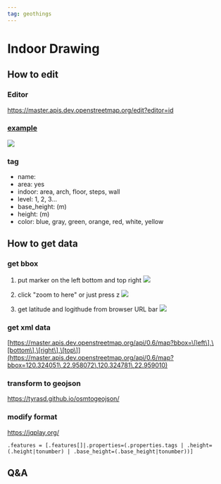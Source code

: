 ```yaml
---
tag: geothings
---
```


# Indoor Drawing

## How to edit
### Editor
https://master.apis.dev.openstreetmap.org/edit?editor=id
### [example](https://master.apis.dev.openstreetmap.org/edit#map=21/22.95894/120.32433)
![](https://i.imgur.com/PylQRbh.png)

### tag
- name: 
- area: yes
- indoor: area, arch, floor, steps, wall
- level: 1, 2, 3...
- base_height: (m)
- height: (m)
- color: blue, gray, green, orange, red, white, yellow

## How to get data

### get bbox
1. put marker on the left bottom and top right
![](https://i.imgur.com/tibBeKC.png)

1. click "zoom to here" or just press z
![](https://i.imgur.com/WrKuadv.png)

1. get latitude and logithude from browser URL bar
![](https://i.imgur.com/ORNibF5.png)

### get xml data
[https://master.apis.dev.openstreetmap.org/api/0.6/map?bbox=\[left\],\[bottom\],\[right\],\[top\]](https://master.apis.dev.openstreetmap.org/api/0.6/map?bbox=120.324051\,22.958072\,120.324781\,22.959010)

### transform to geojson
https://tyrasd.github.io/osmtogeojson/

### modify format
https://jqplay.org/
```
.features = [.features[]|.properties=(.properties.tags | .height=(.height|tonumber) | .base_height=(.base_height|tonumber))]
```

## Q&A